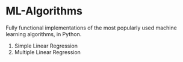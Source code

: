 # ML-Algorithms
Fully functional implementations of the most popularly used machine learning algorithms, in Python.
1.  Simple Linear Regression
2.  Multiple Linear Regression
